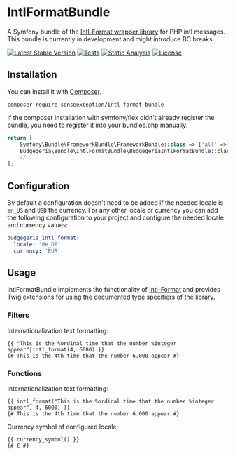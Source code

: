 # IntlFormatBundle

A Symfony bundle of the [Intl-Format wrapper library](https://github.com/SenseException/intl-format) for PHP intl messages.
This bundle is currently in development and might introduce BC breaks.

[![Latest Stable Version](http://poser.pugx.org/senseexception/intl-format-bundle/v)](https://packagist.org/packages/senseexception/intl-format-bundle)
[![Tests](https://github.com/SenseException/IntlFormatBundle/actions/workflows/tests.yml/badge.svg)](https://github.com/SenseException/IntlFormatBundle/actions/workflows/tests.yml)
[![Static Analysis](https://github.com/SenseException/IntlFormatBundle/actions/workflows/static-analysis.yml/badge.svg)](https://github.com/SenseException/IntlFormatBundle/actions/workflows/static-analysis.yml)
[![License](http://poser.pugx.org/senseexception/intl-format-bundle/license)](https://packagist.org/packages/senseexception/intl-format-bundle)

## Installation

You can install it with [Composer](https://getcomposer.org/).

```
composer require senseexception/intl-format-bundle
```

If the composer installation with symfony/flex didn't already register the bundle, you need to register it into your
bundles.php manually:

``` php
return [
    Symfony\Bundle\FrameworkBundle\FrameworkBundle::class => ['all' => true],
    Budgegeria\Bundle\IntlFormatBundle\BudgegeriaIntlFormatBundle::class => ['all' => true],
    // ...
];
```

## Configuration

By default a configuration doesn't need to be added if the needed locale is `en_US` and `USD` the currency. For any other
locale or currency you can add the following configuration to your project and configure the needed locale and currency
values:

``` yaml
budgegeria_intl_format:
  locale: 'de_DE'
  currency: 'EUR'
```

## Usage

IntlFormatBundle implements the functionality of [Intl-Format](http://senseexception.github.io/intl-format) and provides
Twig extensions for using the documented type specifiers of the library.

### Filters

Internationalization text formatting:
``` twig
{{ "This is the %ordinal time that the number %integer appear"|intl_format(4, 6000) }}
{# This is the 4th time that the number 6.000 appear #}
```

### Functions

Internationalization text formatting:
``` twig
{{ intl_format("This is the %ordinal time that the number %integer appear", 4, 6000) }}
{# This is the 4th time that the number 6.000 appear #}
```

Currency symbol of configured locale:
``` twig
{{ currency_symbol() }}
{# € #}
```
